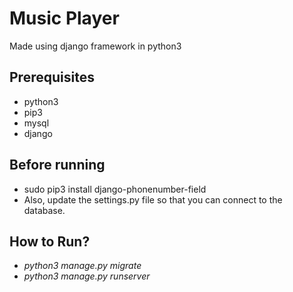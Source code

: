 # Music Player
Made using django framework in python3

## Prerequisites
* python3
* pip3
* mysql
* django  

## Before running
* sudo pip3 install django-phonenumber-field
* Also, update the settings.py file so that you can connect to the database.

## How to Run?

* *python3 manage.py migrate*
* *python3 manage.py runserver* 